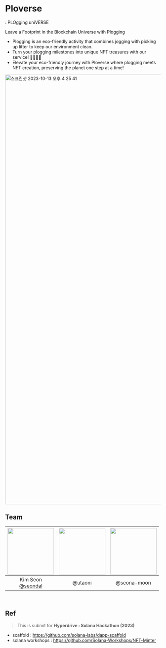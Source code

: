 # Ploverse 
: PLOgging uniVERSE

Leave a Footprint in the Blockchain Universe with Plogging

- Plogging is an eco-friendly activity that combines jogging with picking up litter to keep our environment clean.
- Turn your plogging milestones into unique NFT treasures with our service! 🌱🏃‍♂️💎
- Elevate your eco-friendly journey with Ploverse where plogging meets NFT creation, preserving the planet one step at a time!

<img width="1392" alt="스크린샷 2023-10-13 오후 4 25 41" src="https://github.com/seondal/Ploverse/assets/75469131/2ef9139b-38be-4608-9faa-31972d41d624">

## Team
|<img src="https://avatars.githubusercontent.com/u/75469131?v=4" width="150" height="150"/>|<img src="https://avatars.githubusercontent.com/u/117790310?v=4" width="150" height="150"/>|<img src="https://avatars.githubusercontent.com/u/105192908?v=4" width="150" height="150"/>|
|:-:|:-:|:-:|
|Kim Seon<br/>[@seondal](https://github.com/seondal)|[@utaoni](https://github.com/utaoni)|[@seona-moon](https://github.com/seona-moon)|

<br/>

## Ref
> This is submit for **Hyperdrive : Solana Hackathon (2023)**
- scaffold : https://github.com/solana-labs/dapp-scaffold
- solana workshops : https://github.com/Solana-Workshops/NFT-Minter
